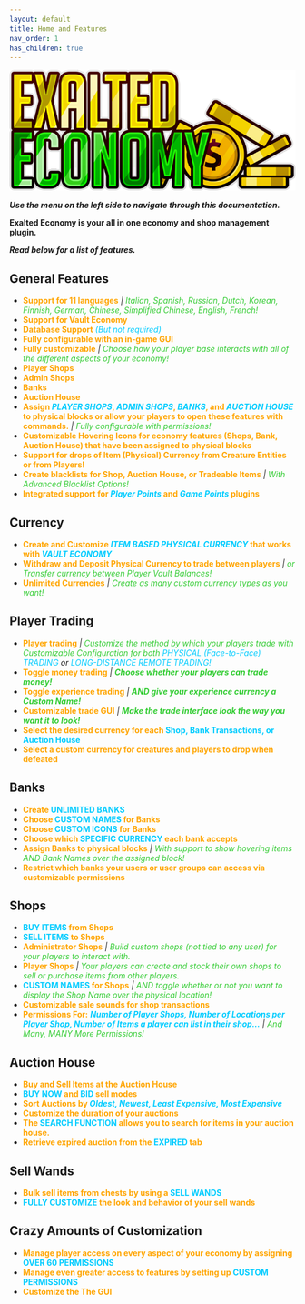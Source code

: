 ```yaml
---
layout: default
title: Home and Features
nav_order: 1
has_children: true
---
```


![Exalted Economy](https://github.com/Jowcey/ExaltedEconomyWiki/blob/main/logo_exaltedeconomy_small.png?raw=true)

***Use the menu on the left side to navigate through this documentation.***

**Exalted Economy is your all in one economy and shop management plugin.** 

***Read below for a list of features.*** 
## General Features
* <span style="color: orange;">**Support for 11 languages**</span> *\|* <span style="color: #33cc33">*Italian, Spanish, Russian, Dutch, Korean, Finnish, German, Chinese, Simplified Chinese, English, French!*</span>
* <span style="color: orange;">**Support for Vault Economy**</span>
* <span style="color: orange;">**Database Support**</span> <span style="color: #00ccff">*(But not required)*</span>
* <span style="color: orange;">**Fully configurable with an in-game GUI**</span>
* <span style="color: orange;">**Fully customizable**</span> *\|* <span style="color: #33cc33">*Choose how your player base interacts with all of the different aspects of your economy!*</span>
* <span style="color: orange;">**Player Shops**</span>
* <span style="color: orange;">**Admin Shops**</span>
* <span style="color: orange;">**Banks**</span>
* <span style="color: orange;">**Auction House**</span>
* <span style="color: orange;">**Assign <span style="color: #00ccff">*PLAYER SHOPS*</span>, <span style="color: #00ccff">*ADMIN SHOPS*</span>, <span style="color: #00ccff">*BANKS*</span>, and <span style="color: #00ccff">*AUCTION HOUSE*</span> to physical blocks or allow your players to open these features with commands.**</span> *\|* <span style="color: #33cc33">*Fully configurable with permissions!*</span>
* <span style="color: orange;">**Customizable Hovering Icons for economy features (Shops, Bank, Auction House) that have been assigned to physical blocks**</span>
* <span style="color: orange;">**Support for drops of Item (Physical) Currency from Creature Entities or from Players!**</span>
* <span style="color: orange;">**Create blacklists for Shop, Auction House, or Tradeable Items**</span> *\|* <span style="color: #33cc33">*With Advanced Blacklist Options!*</span>
* <span style="color: orange;">**Integrated support for <span style="color: #00ccff">*Player Points*</span> and <span style="color: #00ccff">*Game Points*</span> plugins**</span>

## Currency
* **<span style="color: orange;">Create and Customize</span> <span style="color: #00ccff">*ITEM BASED PHYSICAL CURRENCY*</span> <span style="color: orange;">that works with</span> <span style="color: #00ccff">*VAULT ECONOMY*</span>**
* <span style="color: orange;">**Withdraw and Deposit Physical Currency to trade between players**</span> *\|* <span style="color: #33cc33">*or Transfer currency between Player Vault Balances!*</span>
* <span style="color: orange;">**Unlimited Currencies**</span> *\|* <span style="color: #33cc33">*Create as many custom currency types as you want!*</span>

## Player Trading
* <span style="color: orange;">**Player trading**</span> *\|* <span style="color: #33cc33">*Customize the method by which your players trade with Customizable Configuration for both</span> <span style="color: #00ccff">PHYSICAL (Face-to-Face) TRADING</span> or <span style="color: #00ccff">LONG-DISTANCE REMOTE TRADING!*</span>
* <span style="color: orange;">**Toggle money trading**</span> *\|* <span style="color: #33cc33">***Choose whether your players can trade money!***</span>
* <span style="color: orange;">**Toggle experience trading**</span> *\|* <span style="color: #33cc33">***AND give your experience currency a Custom Name!***</span>
* <span style="color: orange;">**Customizable trade GUI**</span> *\|* <span style="color: #33cc33">***Make the trade interface look the way you want it to look!***</span>
* **<span style="color: orange;">Select the desired currency for each</span> <span style="color: #00ccff">Shop, Bank Transactions, or Auction House</span>**
* **<span style="color: orange;">Select a custom currency for creatures and players to drop when defeated</span>**

## Banks
* **<span style="color: orange;">Create</span> <span style="color: #00ccff">UNLIMITED BANKS</span>**
* <span style="color: orange;">**Choose <span style="color: #00ccff">CUSTOM NAMES</span> for Banks**</span>
* <span style="color: orange;">**Choose <span style="color: #00ccff">CUSTOM ICONS</span> for Banks**</span>
* **<span style="color: orange;">Choose which</span> <span style="color: #00ccff">SPECIFIC CURRENCY</span> <span style="color: orange;">each bank accepts</span>**
* <span style="color: orange;">**Assign Banks to physical blocks**</span> *\|* <span style="color: #33cc33">*With support to show hovering items AND Bank Names over the assigned block!*</span>
* <span style="color: orange;">**Restrict which banks your users or user groups can access via customizable permissions**</span>

## Shops
* **<span style="color: #00ccff">BUY ITEMS</span> <span style="color: orange;">from Shops</span>**
* **<span style="color: #00ccff">SELL ITEMS</span> <span style="color: orange;">to Shops</span>**
* <span style="color: orange;">**Administrator Shops**</span> *\|* <span style="color: #33cc33">*Build custom shops (not tied to any user) for your players to interact with.*</span>
* <span style="color: orange;">**Player Shops**</span> *\|* <span style="color: #33cc33">*Your players can create and stock their own shops to sell or purchase items from other players.*</span>
* **<span style="color: #00ccff">CUSTOM NAMES</span> <span style="color: orange;">for Shops</span>** *\|* <span style="color: #33cc33">*AND toggle whether or not you want to display the Shop Name over the physical location!*</span>
* <span style="color: orange;">**Customizable sale sounds for shop transactions**</span>
* <span style="color: orange;">**Permissions For:**</span> <span style="color: #00ccff">***Number of Player Shops, Number of Locations per Player Shop, Number of Items a player can list in their shop...***</span> *\|* <span style="color: #33cc33">*And Many, MANY More Permissions!*</span>

## Auction House
* <span style="color: orange;">**Buy and Sell Items at the Auction House**</span>
* <span style="color: orange;">**<span style="color: #00ccff">BUY NOW</span> and <span style="color: #00ccff">BID</span> sell modes**
* **<span style="color: orange;">Sort Auctions by</span> <span style="color: #00ccff">*Oldest, Newest, Least Expensive, Most Expensive*</span>**
* <span style="color: orange;">**Customize the duration of your auctions**</span>
* <span style="color: orange;">**The <span style="color: #00ccff">SEARCH FUNCTION</span> allows you to search for items in your auction house.**</span>
* <span style="color: orange;">**Retrieve expired auction from the <span style="color: #00ccff"> EXPIRED</span> tab**</span>

## Sell Wands
* **<span style="color: orange;">Bulk sell items from chests by using a</span> <span style="color: #00ccff">SELL WANDS</span>**
* **<span style="color: #00ccff">FULLY CUSTOMIZE</span> <span style="color: orange;">the look and behavior of your sell wands</span>**

## Crazy Amounts of Customization
* <span style="color: orange;">**Manage player access on every aspect of your economy by assigning**</span> <span style="color: #00ccff">**OVER 60 PERMISSIONS**</span>
* <span style="color: orange;">**Manage even greater access to features by setting up</span> <span style="color: #00ccff">CUSTOM PERMISSIONS</span>**
* <span style="color: orange;">**Customize the The GUI**</span>